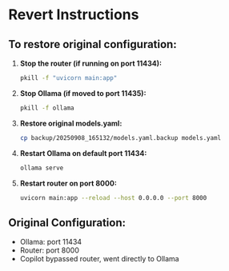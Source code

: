 # Revert Instructions

## To restore original configuration:

1. **Stop the router (if running on port 11434):**
   ```bash
   pkill -f "uvicorn main:app"
   ```

2. **Stop Ollama (if moved to port 11435):**
   ```bash
   pkill -f ollama
   ```

3. **Restore original models.yaml:**
   ```bash
   cp backup/20250908_165132/models.yaml.backup models.yaml
   ```

4. **Restart Ollama on default port 11434:**
   ```bash
   ollama serve
   ```

5. **Restart router on port 8000:**
   ```bash
   uvicorn main:app --reload --host 0.0.0.0 --port 8000
   ```

## Original Configuration:
- Ollama: port 11434
- Router: port 8000
- Copilot bypassed router, went directly to Ollama

